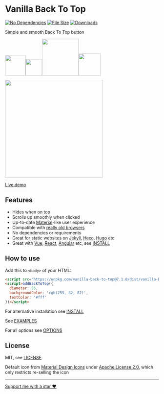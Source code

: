 
# Vanilla Back To Top

[![No Dependencies](http://svgshare.com/i/4rU.svg)](https://github.com/vfeskov/vanilla-back-to-top/blob/v7.1.8/package.json)
[![File Size](https://img.shields.io/github/size/vfeskov/vanilla-back-to-top/dist/vanilla-back-to-top.min.js.gz.svg)](https://github.com/vfeskov/vanilla-back-to-top/blob/v7.1.8/dist/vanilla-back-to-top.min.js.gz)
[![Downloads](https://img.shields.io/npm/dm/vanilla-back-to-top.svg)](https://www.npmjs.com/package/vanilla-back-to-top)

Simple and smooth Back To Top button

[<img src="https://i.pi.gy/O1Gbz.png" width="67" /><img src="https://i.pi.gy/8Z0Nj.png" width="54"><img src="https://i.pi.gy/0P8Nr.png" width="120"><img src="https://i.pi.gy/Vabg0.png" width="72">](https://github.com/vfeskov/vanilla-back-to-top/blob/v7.1.8/EXAMPLES.md)<br/>

<img src="https://i.pi.gy/ee5b5.gif" width="320px"/>

[Live demo](https://vfeskov.com/)

## Features

- Hides when on top
- Scrolls up smoothly when clicked
- Up-to-date [Material](https://material.io/)-like user experience
- Compatible with [really old browsers](http://browserl.ist/?q=explorer+%3E%3D9%2Cexplorermobile+%3E%3D10%2Cedge+%3E%3D12%2Cfirefox+%3E%3D2%2Cfirefoxandroid+%3E%3D2%2Cchrome+%3E%3D4%2Csafari+%3E%3D5.1%2Copera+%3E%3D11.5%2Coperamobile+%3E%3D12%2Cchromeandroid+%3E%3D4%2Cios+%3E%3D7.1%2Cucandroid+%3E%3D11.4%2Candroid+%3E%3D3%2Csamsung+%3E%3D4%2Cblackberry+%3E%3D7)
- No dependencies or requirements
- Great for static websites on [Jekyll](https://jekyllrb.com/), [Hexo](hexo.io), [Hugo](https://gohugo.io/) etc
- Great with [Vue](https://vuejs.org/), [React](https://reactjs.org/), [Angular](https://angular.io/) etc, see [INSTALL](https://github.com/vfeskov/vanilla-back-to-top/blob/v7.1.8/INSTALL.md#import)

## How to use

Add this to `<body>` of your HTML:
```html
<script src="https://unpkg.com/vanilla-back-to-top@7.1.8/dist/vanilla-back-to-top.min.js"></script>
<script>addBackToTop({
  diameter: 56,
  backgroundColor: 'rgb(255, 82, 82)',
  textColor: '#fff'
})</script>
```
For alternative installation see [INSTALL](https://github.com/vfeskov/vanilla-back-to-top/blob/v7.1.8/INSTALL.md)

See [EXAMPLES](https://github.com/vfeskov/vanilla-back-to-top/blob/v7.1.8/EXAMPLES.md)

For all options see [OPTIONS](https://github.com/vfeskov/vanilla-back-to-top/blob/v7.1.8/OPTIONS.md)

## License

MIT, see [LICENSE](https://github.com/vfeskov/vanilla-back-to-top/blob/v7.1.8/LICENSE)

Default icon from [Material Design Icons](https://material.io/icons/#ic_keyboard_arrow_up) under [Apache License 2.0](https://www.apache.org/licenses/LICENSE-2.0), which only restricts re-selling the icon

----------


[Support me with a star ♥](https://github.com/vfeskov/vanilla-back-to-top)
